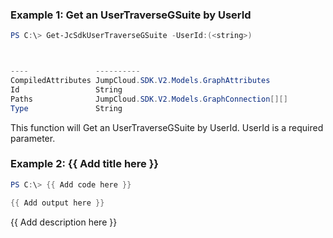 ### Example 1: Get an UserTraverseGSuite by UserId
```powershell
PS C:\> Get-JcSdkUserTraverseGSuite -UserId:(<string>)



----               ----------
CompiledAttributes JumpCloud.SDK.V2.Models.GraphAttributes
Id                 String
Paths              JumpCloud.SDK.V2.Models.GraphConnection[][]
Type               String


```

This function will Get an UserTraverseGSuite by UserId. UserId is a required parameter.

### Example 2: {{ Add title here }}
```powershell
PS C:\> {{ Add code here }}

{{ Add output here }}
```

{{ Add description here }}

